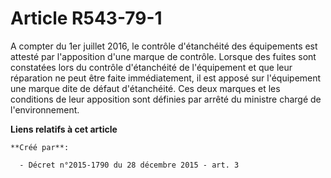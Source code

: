 # Article R543-79-1

A compter du 1er juillet 2016, le contrôle d'étanchéité des équipements est attesté par l'apposition d'une marque de
contrôle. Lorsque des fuites sont constatées lors du contrôle d'étanchéité de l'équipement et que leur réparation ne peut
être faite immédiatement, il est apposé sur l'équipement une marque dite de défaut d'étanchéité. Ces deux marques et les
conditions de leur apposition sont définies par arrêté du ministre chargé de l'environnement.

**Liens relatifs à cet article**

	**Créé par**:

	  - Décret n°2015-1790 du 28 décembre 2015 - art. 3
